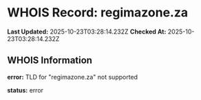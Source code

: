 # WHOIS Record: regimazone.za

**Last Updated:** 2025-10-23T03:28:14.232Z
**Checked At:** 2025-10-23T03:28:14.232Z

## WHOIS Information

**error:** TLD for "regimazone.za" not supported

**status:** error

